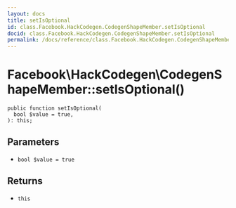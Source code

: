 ```yaml
---
layout: docs
title: setIsOptional
id: class.Facebook.HackCodegen.CodegenShapeMember.setIsOptional
docid: class.Facebook.HackCodegen.CodegenShapeMember.setIsOptional
permalink: /docs/reference/class.Facebook.HackCodegen.CodegenShapeMember.setIsOptional/
---
```

# Facebook\\HackCodegen\\CodegenShapeMember::setIsOptional()




``` Hack
public function setIsOptional(
  bool $value = true,
): this;
```




## Parameters




+ ` bool $value = true `




## Returns




* ` this `